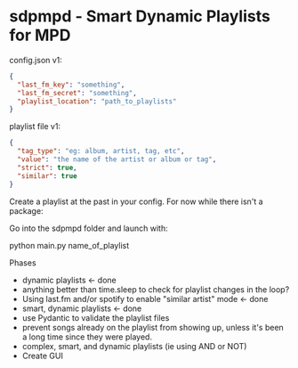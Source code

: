 # sdpmpd - Smart Dynamic Playlists for MPD

config.json v1:
```json
{
  "last_fm_key": "something",
  "last_fm_secret": "something",
  "playlist_location": "path_to_playlists"
}
```

playlist file v1:

```json
{
  "tag_type": "eg: album, artist, tag, etc",
  "value": "the name of the artist or album or tag",
  "strict": true,
  "similar": true
}
```
Create a playlist at the past in your config. For now while there isn't a package:

Go into the sdpmpd folder and launch with:

python main.py name_of_playlist


Phases
- dynamic playlists <- done
- anything better than time.sleep to check for playlist changes in the loop?
- Using last.fm and/or spotify to enable "similar artist" mode <- done
- smart, dynamic playlists <- done
- use Pydantic to validate the playlist files
- prevent songs already on the playlist from showing up, unless it's been a long time since they were played.
- complex, smart, and dynamic playlists (ie using AND or NOT)
- Create GUI
